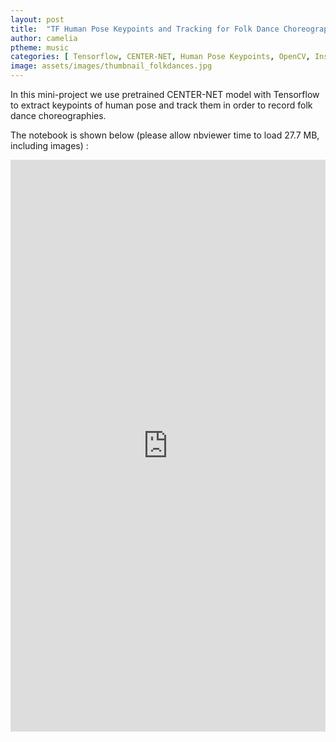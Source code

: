 ```yaml
---
layout: post
title:  "TF Human Pose Keypoints and Tracking for Folk Dance Choreographies"
author: camelia
ptheme: music
categories: [ Tensorflow, CENTER-NET, Human Pose Keypoints, OpenCV, Instance Tracking, FFMPEG, Computer Vision ]
image: assets/images/thumbnail_folkdances.jpg
---
```


In this mini-project we use pretrained CENTER-NET model with Tensorflow to extract keypoints of human pose and track them in order to record folk dance choreographies.

The notebook is shown below (please allow nbviewer time to load 27.7 MB, including images) :


<p><iframe style="width:100%;" height="915" src="https://nbviewer.jupyter.org/github/camelia-c/techfolio/blob/main/tf_pose_keypoints_tracking_dances/TF_Human_Pose_Keypoints_Tracking_Folk_Dance_Choreographies.ipynb" frameborder="0" allowfullscreen></iframe></p>
